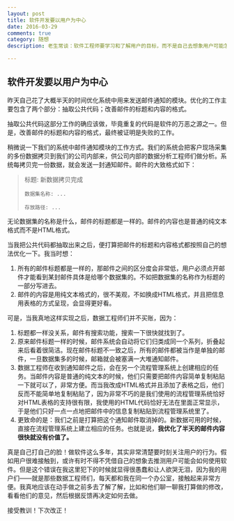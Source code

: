 ```yaml
---
layout: post
title: 软件开发要以用户为中心
date: 2016-03-29
comments: true
category: 随想
description: 老生常谈：软件工程师要学习和了解用户的目标，而不是自己去想象用户可能怎么使用。

---
```


## 软件开发要以用户为中心

昨天自己花了大概半天的时间优化系统中用来发送邮件通知的模块。优化的工作主要包含了两个部分：抽取公共代码；改善邮件的标题和内容的格式。

抽取公共代码这部分工作的确应该做，毕竟重复的代码是软件的万恶之源之一。但是，改善邮件的标题和内容的格式，最终被证明是失败的工作。

稍微说一下我们的系统中邮件通知模块的工作方式。我们的系统会把客户现场采集的多份数据拷贝到我们的公司内部来，供公司内部的数据分析工程师们做分析。系统每拷贝完一份数据，就会发送一封通知邮件。邮件的大致格式如下：

> 标题: 新数据拷贝完成
>
>     数据集名称: ...
>     
>     存放路径: ...

无论数据集的名称是什么，邮件的标题都是一样的。邮件的内容也是普通的纯文本格式而不是HTML格式。

当我把公共代码都抽取出来之后，便打算把邮件的标题和内容格式都按照自己的想法优化一下。我当时想：

1. 所有的邮件标题都是一样的，那邮件之间的区分度会非常低，用户必须点开邮件才能看到某封邮件具体是给哪个数据集的。不如把数据集的名称作为标题的一部分写进去。
2. 邮件的内容是用纯文本格式的，很不美观，不如换成HTML格式，并且把信息用表格的方式呈现，会显得更好看。

可是，当我真地这样实现之后，数据工程师们并不买账，因为：

1. 标题都一样没关系，邮件有搜索功能，搜索一下很快就找到了。
2. 原来邮件标题一样的时候，邮件系统会自动将它们归类成同一个系列，折叠起来后看着很简洁。现在邮件标题不一致之后，所有的邮件都被当作是单独的邮件，一旦数据集多的时候，邮箱就会被塞满一大堆通知邮件。
3. 数据工程师在收到通知邮件之后，会在另一个流程管理系统上创建相应的任务。当邮件内容是普通的纯文本的时候，他们只需要把邮件内容简单复制粘贴一下就可以了，非常方便。而当我改成HTML格式并且添加了表格之后，他们反而不能简单地复制粘贴了，因为非常不巧的是我们使用的流程管理系统恰好对HTML表格的支持很有限，我使用的HTML代码恰好无法在里面正常显示，于是他们只好一点一点地把邮件中的信息复制粘贴到流程管理系统里了。
4. 更致命的是：我们之前是打算把这个通知邮件取消掉的。新数据可用的时候，直接在流程管理系统上建立相应的任务。也就是说，**我优化了半天的邮件内容很快就没有价值了。**

真是自己打自己的脸！做软件这么多年，其实非常清楚要时刻关注用户的行为。假如用户很难接触到，或许有时不得不凭借自己的想象去推测用户可能会如何使用软件。但是这个错误在我这里犯下的时候就显得很愚蠢和让人欲哭无泪，因为我的用户们——就是那些数据工程师们，每天都和我在同一个办公室，接触起来非常方便。我真地应该在动手做之前多去了解了解，比如和他们聊一聊我打算做的修改，看看他们的意见，然后根据反馈再决定如何去做。

接受教训！下次改正！
